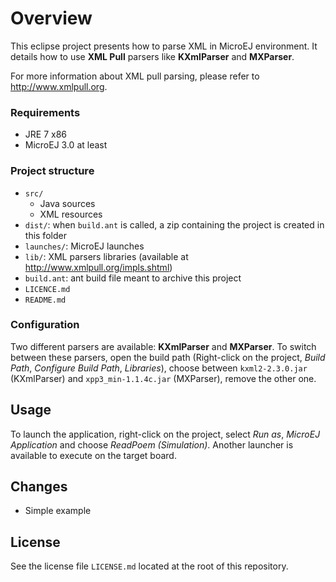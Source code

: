 # Overview
This eclipse project presents how to parse XML in MicroEJ environment. It details how to use **XML Pull** parsers like **KXmlParser** and **MXParser**.

For more information about XML pull parsing, please refer to http://www.xmlpull.org.


### Requirements

- JRE 7 x86
- MicroEJ 3.0 at least

### Project structure

- `src/`
  - Java sources
  - XML resources
- `dist/`: when `build.ant` is called, a zip containing the project is created in this folder
- `launches/`: MicroEJ launches
- `lib/`: XML parsers libraries (available at http://www.xmlpull.org/impls.shtml)
- `build.ant`: ant build file meant to archive this project
- `LICENCE.md`
- `README.md`

### Configuration
Two different parsers are available: **KXmlParser** and **MXParser**. To switch between these parsers, open the build path (Right-click on the project, _Build Path_, _Configure Build Path_, _Libraries_), choose between `kxml2-2.3.0.jar` (KXmlParser) and `xpp3_min-1.1.4c.jar` (MXParser), remove the other one.

## Usage
To launch the application, right-click on the project, select _Run as_, _MicroEJ Application_ and choose _ReadPoem (Simulation)_. Another launcher is available to execute on the target board.

## Changes
- Simple example

## License
See the license file `LICENSE.md` located at the root of this repository.
